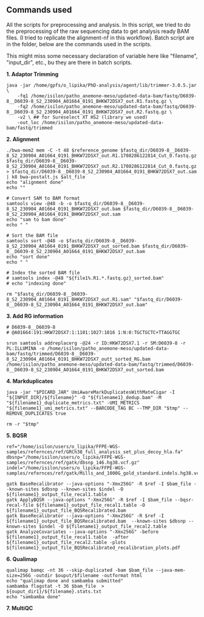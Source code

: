 ## Commands used

All the scripts for preprocessing and analysis.
In this script, we tried to do the preprocessing of the raw sequencing data to get analysis ready BAM files. (I tried to replicate the alignment-nf in this workflow). Batch script are in the folder, below are the commands used in the scripts. 

This might miss some necessary declaration of variable here like "filename", "input_dir", etc., bu they are there in batch scripts.

**1. Adaptor Trimming**
```
java -jar /home/gpfs/o_lipika/PhD-analysis/agent/lib/trimmer-3.0.5.jar \
    -fq1 /home/isilon/patho_anemone-meso/updated-data-bam/fastq/D6039-8__D6039-8_S2_230904_A01664_0191_BHKW72DSX7_out.R1.fastq.gz \
    -fq2 /home/isilon/patho_anemone-meso/updated-data-bam/fastq/D6039-8__D6039-8_S2_230904_A01664_0191_BHKW72DSX7_out.R2.fastq.gz \
    -v2 \ ## for Sureselect XT HS2 (library we used)
    -out_loc /home/isilon/patho_anemone-meso/updated-data-bam/fastq/trimmed
``` 

**2. Alignment**
```
./bwa-mem2 mem -C -t 48 $reference_genome $fastq_dir/D6039-8__D6039-8_S2_230904_A01664_0191_BHKW72DSX7_out.R1.1708286122814_Cut_0.fastq.gz $fastq_dir/D6039-8__D6039-8_S2_230904_A01664_0191_BHKW72DSX7_out.R2.1708286122814_Cut_0.fastq.gz > $fastq_dir/D6039-8__D6039-8_S2_230904_A01664_0191_BHKW72DSX7_out.sam | k8 bwa-postalt.js $alt_file
echo "alignment done"
echo ""

# Convert SAM to BAM format
samtools view -@48 -b -o $fastq_dir/D6039-8__D6039-8_S2_230904_A01664_0191_BHKW72DSX7_out.bam $fastq_dir/D6039-8__D6039-8_S2_230904_A01664_0191_BHKW72DSX7_out.sam
echo "sam to bam done"
echo " "

# Sort the BAM file
samtools sort -@48 -o $fastq_dir/D6039-8__D6039-8_S2_230904_A01664_0191_BHKW72DSX7_out_sorted.bam $fastq_dir/D6039-8__D6039-8_S2_230904_A01664_0191_BHKW72DSX7_out.bam
echo "sort done"
echo " "

# Index the sorted BAM file
# samtools index -@48 "${file1%.R1.*.fastq.gz}_sorted.bam"
# echo "indexing done"

rm "$fastq_dir/D6039-8__D6039-8_S2_230904_A01664_0191_BHKW72DSX7_out.R1.sam" "$fastq_dir/D6039-8__D6039-8_S2_230904_A01664_0191_BHKW72DSX7_out.bam"
```

**3. Add RG information**
```
# D6039-8__D6039-8
# @A01664:191:HKW72DSX7:1:1101:1027:1016 1:N:0:TGCTGCTC+TTAGGTGC

srun samtools addreplacerg -@24 -r ID:HKW72DSX7.1 -r SM:D6039-8 -r PL:ILLUMINA -o /home/isilon/patho_anemone-meso/updated-data-bam/fastq/trimmed/D6039-8__D6039-8_S2_230904_A01664_0191_BHKW72DSX7_outt_sorted_RG.bam /home/isilon/patho_anemone-meso/updated-data-bam/fastq/trimmed/D6039-8__D6039-8_S2_230904_A01664_0191_BHKW72DSX7_out_sorted.bam
```

**4. Markduplicates**
```
java -jar "$PICARD_JAR" UmiAwareMarkDuplicatesWithMateCigar -I "${INPUT_DIR}/${filename}" -O "${filename1}_dedup.bam" -M "${filename1}_duplicate_metrics.txt" -UMI_METRICS "${filename1}_umi_metrics.txt" --BARCODE_TAG BC --TMP_DIR "$tmp" --REMOVE_DUPLICATES true

rm -r "$tmp"
```

**5. BQSR**
```
ref="/home/isilon/users/o_lipika/FFPE-WGS-samples/refernces/ref/GRCh38_full_analysis_set_plus_decoy_hla.fa"
dbsnp="/home/isilon/users/o_lipika/FFPE-WGS-samples/refernces/ref/gatk/dbsnp_146.hg38.vcf.gz"
indel="/home/isilon/users/o_lipika/FFPE-WGS-samples/refernces/ref/gatk/Mills_and_1000G_gold_standard.indels.hg38.vcf.gz"

gatk BaseRecalibrator --java-options "-Xmx256G" -R $ref -I $bam_file --known-sites $dbsnp --known-sites $indel -O ${filename1}_output_file_recal1.table
gatk ApplyBQSR --java-options "-Xmx256G" -R $ref -I $bam_file --bqsr-recal-file ${filename1}_output_file_recal1.table -O ${filename1}_output_file_BQSRecalibrated.bam
gatk BaseRecalibrator --java-options "-Xmx256G" -R $ref -I ${filename1}_output_file_BQSRecalibrated.bam  --known-sites $dbsnp --known-sites $indel -O ${filename1}_output_file_recal2.table
gatk AnalyzeCovariates --java-options "-Xmx256G" -before ${filename1}_output_file_recal1.table  -after ${filename1}_output_file_recal2.table -plots ${filename1}_output_file_BQSRecalibrated_recalibration_plots.pdf
```

**6. Qualimap**
```
qualimap bamqc -nt 36 --skip-duplicated -bam $bam_file --java-mem-size=256G -outdir $ouput/$filename -outformat html
echo "qualimap done and sambamba submitted"
sambamba flagstat -t 36 $bam_file  > ${ouput_dir1}/${filename}.stats.txt
echo "sambamba done"
```

**7. MultiQC**











